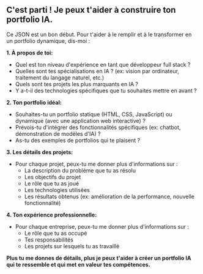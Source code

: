 ## C'est parti ! Je peux t'aider à construire ton portfolio IA. 

Ce JSON est un bon début. Pour t'aider à le remplir et à le transformer en un portfolio dynamique, dis-moi :

**1. À propos de toi:**

* Quel est ton niveau d'expérience en tant que développeur full stack ?
* Quelles sont tes spécialisations en IA ? (ex: vision par ordinateur, traitement du langage naturel, etc.)
* Quels sont tes projets les plus marquants en IA ?
* Y a-t-il des technologies spécifiques que tu souhaites mettre en avant ?

**2. Ton portfolio idéal:**

* Souhaites-tu un portfolio statique (HTML, CSS, JavaScript) ou dynamique (avec une application web interactive) ?
* Prévois-tu d'intégrer des fonctionnalités spécifiques (ex: chatbot, démonstration de modèles d'IA) ?
* As-tu des exemples de portfolios qui te plaisent ?

**3. Les détails des projets:**

* Pour chaque projet, peux-tu me donner plus d'informations sur :
    * La description du problème que tu as résolu
    * Les objectifs du projet
    * Le rôle que tu as joué
    * Les technologies utilisées
    * Les résultats obtenus (ex: amélioration de la performance, nouvelle fonctionnalité)

**4. Ton expérience professionnelle:**

* Pour chaque entreprise, peux-tu me donner plus d'informations sur :
    * Le rôle que tu as occupé
    * Tes responsabilités
    * Les projets sur lesquels tu as travaillé

**Plus tu me donnes de détails, plus je peux t'aider à créer un portfolio IA qui te ressemble et qui met en valeur tes compétences.**



